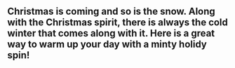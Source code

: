 ## Christmas is coming and so is the snow. Along with the Christmas spirit, there is always the cold winter that comes along with it. Here is a great way to warm up your day with a minty holidy spin!